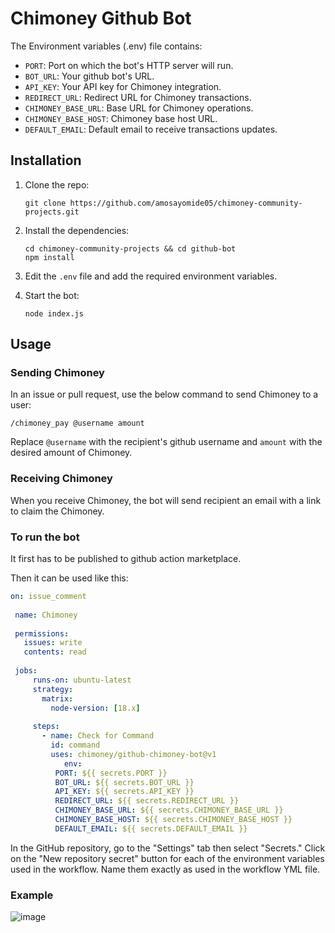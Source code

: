 # Chimoney Github Bot


The Environment variables (.env) file contains:

- `PORT`: Port on which the bot's HTTP server will run.
- `BOT_URL`: Your github bot's URL.
- `API_KEY`: Your API key for Chimoney integration.
- `REDIRECT_URL`: Redirect URL for Chimoney transactions.
- `CHIMONEY_BASE_URL`: Base URL for Chimoney operations.
- `CHIMONEY_BASE_HOST`: Chimoney base host URL.
- `DEFAULT_EMAIL`: Default email to receive transactions updates.

## Installation

1. Clone the repo:

   ```shell
   git clone https://github.com/amosayomide05/chimoney-community-projects.git
   ```

2. Install the dependencies:

   ```shell
   cd chimoney-community-projects && cd github-bot
   npm install
   ```

3. Edit the `.env` file and add the required environment variables.

4. Start the bot:

   ```shell
   node index.js
   ```

## Usage


### Sending Chimoney

In an issue or pull request, use the below command to send Chimoney to a user:

```
/chimoney_pay @username amount
```

Replace `@username` with the recipient's github username and `amount` with the desired amount of Chimoney.

### Receiving Chimoney
When you receive Chimoney, the bot will send recipient an email with a link to claim the Chimoney.

### To run the bot

It first has to be published to github action marketplace.

Then it can be used like this:

```yaml
on: issue_comment 
  
 name: Chimoney 
  
 permissions: 
   issues: write 
   contents: read 
  
 jobs: 
     runs-on: ubuntu-latest 
     strategy: 
       matrix: 
         node-version: [18.x] 
  
     steps: 
       - name: Check for Command 
         id: command 
         uses: chimoney/github-chimoney-bot@v1
            env:
          PORT: ${{ secrets.PORT }}
          BOT_URL: ${{ secrets.BOT_URL }}
          API_KEY: ${{ secrets.API_KEY }}
          REDIRECT_URL: ${{ secrets.REDIRECT_URL }}
          CHIMONEY_BASE_URL: ${{ secrets.CHIMONEY_BASE_URL }}
          CHIMONEY_BASE_HOST: ${{ secrets.CHIMONEY_BASE_HOST }}
          DEFAULT_EMAIL: ${{ secrets.DEFAULT_EMAIL }}

```
In the GitHub repository, go to the "Settings" tab then select "Secrets."
Click on the "New repository secret" button for each of the environment variables used in the workflow. Name them exactly as used in the workflow YML file.

### Example 

![image](https://github.com/amosayomide05/chimoney-community-projects/assets/62471060/56a6ea24-d9c0-498c-a674-9887b66d6d4d)
